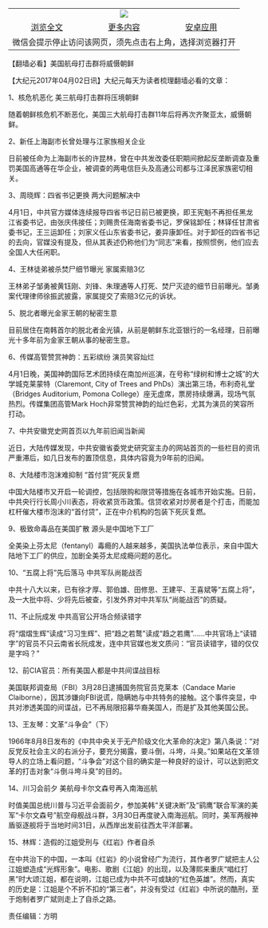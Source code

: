 

<table>
  <tr>
    <td align="center" colspan="3">
      <a href="https://github.com/ogate/ogate/blob/master/README.md"><img src="https://cloud.githubusercontent.com/assets/11880933/13434984/f430fae2-e012-11e5-814f-c2df1e82b247.jpg"/></a>
    </td>
  </tr>
  <tr>
    <td align="center">
      <a href="https://s3.ap-south-1.amazonaws.com/ogatem/oGate.htm?c815758&from=oNote">浏览全文</a>
    </td>
    <td align="center">
      <a href="https://s3.ap-south-1.amazonaws.com/ogatem/oGate.htm?from=oNote">更多内容</a>
    </td>
    <td align="center">
      <a href="https://raw.githubusercontent.com/ogate/up/master/ogate.apk">安卓应用</a>
    </td>
  </tr>
  <tr>
    <td align="center" colspan="3">
      微信会提示停止访问该网页，须先点击右上角，选择浏览器打开
    </td>
  </tr>
</table>    



【翻墙必看】美国航母打击群将威慑朝鲜






        

【大纪元2017年04月02日讯】大纪元每天为读者梳理翻墙必看的文章：


1、核危机恶化 美三航母打击群将压境朝鲜


随着朝鲜核危机不断恶化，美国三大航母打击群11年后将再次齐聚亚太，威慑朝鲜。


2、新任上海副市长曾处理与江家族相关企业


日前被任命为上海副市长的许昆林，曾在中共发改委任职期间掀起反垄断调查及重罚美国高通等在华企业，被调查的两电信巨头及高通公司都与江泽民家族密切相关。


3、周晓辉：四省书记更换 两大问题解决中


4月1日，中共官方媒体连续报导四省书记日前已被更换，即王宪魁不再担任黑龙江省委书记，由张庆伟接任；刘赐贵任海南省委书记，罗保铭卸任；林铎任甘肃省委书记，王三运卸任；刘家义任山东省委书记，姜异康卸任。对于卸任的四省书记的去向，官媒没有提及，但从其表述仍称他们为“同志”来看，按照惯例，他们应去全国人大任闲职。


4、王林徒弟被杀焚尸细节曝光 家属索赔3亿


王林弟子邹勇被黄钰刚、刘锋、朱理通等人打死、焚尸灭迹的细节日前曝光。邹勇案代理律师徐振武披露，家属提交了索赔3亿元的诉状。


5、脱北者曝光金家王朝的秘密生意


目前居住在南韩首尔的脱北者金光镇，从前是朝鲜东北亚银行的一名经理，日前曝光十多年前为金家王朝从事的秘密生意。


6、传媒高管赞赏神韵：五彩缤纷 演员笑容灿烂


4月1日晚，美国神韵国际艺术团持续在南加州巡演，在号称“绿树和博士之城”的大学城克莱蒙特（Claremont, City of Trees and PhDs）演出第三场，布利奇礼堂（Bridges Auditorium, Pomona College）座无虚席，票房持续爆满，现场气氛热烈。传媒集团高管Mark Hoch非常赞赏神韵的灿烂色彩，尤其为演员的笑容所打动。


7、中共安徽党史网首页以九年前旧闻当新闻


近日，大陆传媒发现，中共安徽省委党史研究室主办的网站首页的一些栏目的资讯严重滞后，如几日发布的置顶信息，具体内容竟为9年前的旧闻。


8、大陆楼市泡沫难抑制 “首付贷”死灰复燃


中国大陆楼市又开启一轮调控，包括限购和限贷等措施在各城市开始实施。日前，中共央行行长周小川表态，将收紧货币政策。信贷收紧对炒房者是个打击，而能加杠杆催大楼市泡沫的“首付贷”，正在中介机构的包装下死灰复燃。


9、极致命毒品在美国扩散 源头是中国地下工厂


全美染上芬太尼（fentanyl）毒瘾的人越来越多，美国执法单位表示，来自中国大陆地下工厂的供应，加剧全美芬太尼成瘾问题的恶化。


10、“五腐上将”先后落马 中共军队尚能战否


中共十八大以来，已有徐才厚、郭伯雄、田修思、王建平、王喜斌等“五腐上将”，及一大批中将、少将先后被查，引发外界对中共军队“尚能战否”的质疑。


11、不止阮成发 中共高官公开场合频读错字


将“熠熠生辉”读成“习习生辉”、把“趋之若鹜”读成“趋之若鹰”……中共官场上“读错字”的官员不只云南省长阮成发，连中共官媒也发文质问：“官员读错字，错的仅仅是字吗？”


12、前CIA官员：所有美国人都是中共间谍战目标


美国联邦调查局（FBI）3月28日逮捕国务院官员克莱本（Candace Marie Claiborne），因其涉嫌向FBI说谎，隐瞒她与中共特务的接触。这个事件突显，中共对渗透美国的间谍战，已不再局限招募华裔美国人，而是扩及其他美国公民。


13、王友琴：文革“斗争会”（下）


1966年8月8日发布的《中共中央关于无产阶级文化大革命的决定》第八条说：“对反党反社会主义的右派分子，要充分揭露，要斗倒，斗垮，斗臭。”如果站在文革领导人的立场上看问题，“斗争会”对这个目的确实是一种良好的设计，可以达到把文革的打击对象“斗倒斗垮斗臭”的目的。


14、川习会前夕 美航母卡尔文森号再入南海巡航


时值美国总统川普与习近平会面前夕，参加美韩“关键决断”及“鹞鹰”联合军演的美军“卡尔文森号”航空母舰战斗群，3月30日再度驶入南海巡航。同时，美军两艘神盾驱逐舰将于当地时间31日，从西岸出发前往西太平洋部署。


15、林辉：造假的江姐受刑与《红岩》作者自杀


在中共治下的中国，一本叫《红岩》的小说曾经广为流行，其作者罗广斌把主人公江姐塑造成“光辉形象”。电影、歌剧《江姐》的出现，以及薄熙来重庆“唱红打黑”时大颂江姐，都在说明，江姐已成为中共不可或缺的“红色英雄”。然而，真实的历史是：江姐是个不折不扣的“第三者”，并没有受过《红岩》中所说的酷刑，至于炮制者罗广斌则走上了自杀之路。


责任编辑：方明



